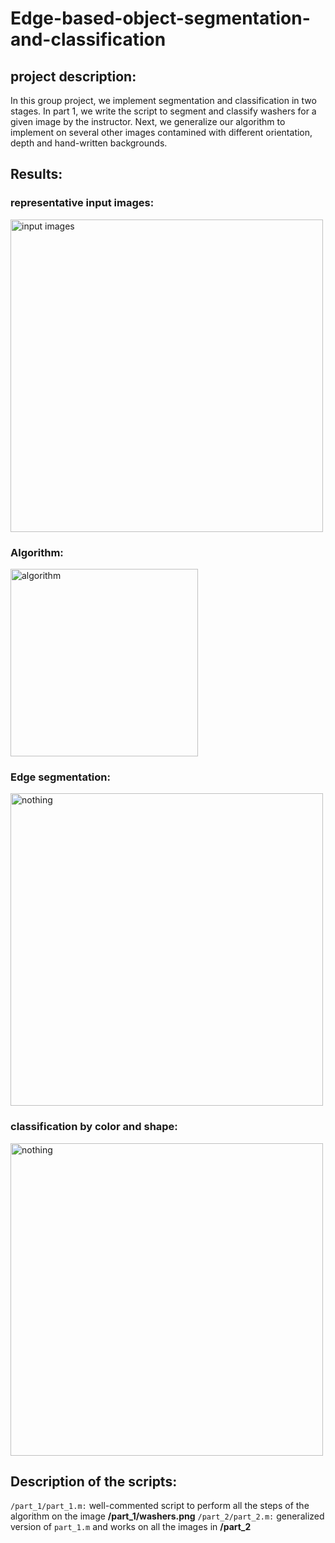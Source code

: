 # Edge-based-object-segmentation-and-classification
## project description:
In this group project, we implement segmentation and classification in two stages. In part 1, we write the script to segment and classify washers for a given image by the instructor. Next, we generalize our algorithm to implement on several other images contamined with different orientation, depth and hand-written backgrounds. 
## Results:
### representative input images:
  <img src="input_images.png" width="500" title="input images">
  
### Algorithm:
<img src="algorithm.png" width="300" title="algorithm">

### Edge segmentation:
<img src="segmented_washers.png" alt="nothing" width="500" title="segmented washers">

### classification by color and shape:
<img src="classified_washers.png" alt="nothing" width="500" title="classified washers">

## Description of the scripts:
`/part_1/part_1.m:` well-commented script to perform all the steps of the algorithm on the image __/part_1/washers.png__
`/part_2/part_2.m:` generalized version of `part_1.m` and works on all the images in __/part_2__
